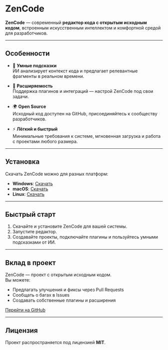 # ZenCode

**ZenCode** — современный **редактор кода с открытым исходным кодом**, встроенным искусственным интеллектом и комфортной средой для разработчиков.

---

## Особенности

- 🤖 **Умные подсказки**  
  ИИ анализирует контекст кода и предлагает релевантные фрагменты в реальном времени.  

- 🧩 **Расширяемость**  
  Поддержка плагинов и интеграций — настрой ZenCode под свои задачи.  

- 🌍 **Open Source**  
  Исходный код доступен на GitHub, присоединяйтесь к сообществу разработчиков.  

- ⚡ **Лёгкий и быстрый**  
  Минимальные требования к системе, мгновенная загрузка и работа с проектами любого размера.  

---

## Установка

Скачать ZenCode можно для разных платформ:

- **Windows**: [Скачать](#)  
- **macOS**: [Скачать](#)  
- **Linux**: [Скачать](#)  

---

## Быстрый старт

1. Скачайте и установите ZenCode для вашей системы.  
2. Запустите редактор.  
3. Создавайте проекты, подключайте плагины и пользуйтесь умными подсказками от ИИ.  

---

## Вклад в проект

ZenCode — проект с открытым исходным кодом.  
Вы можете:

- Предлагать улучшения и фиксы через Pull Requests  
- Сообщать о багах в Issues  
- Создавать собственные плагины и расширения  

[Перейти на GitHub](#)  

---

## Лицензия

Проект распространяется под лицензией **MIT**.

